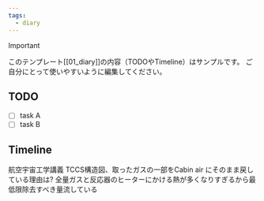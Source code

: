 ```yaml
---
tags:
  - diary
---
```

> [!IMPORTANT]
> このテンプレート[[01_diary]]の内容（TODOやTimeline）はサンプルです。
> ご自分にとって使いやすいように編集してください。

## TODO

- [ ] task A
- [ ] task B

## Timeline
航空宇宙工学講義
TCCS構造図、取ったガスの一部をCabin air にそのまま戻している理由は?
	全量ガスと反応器のヒーターにかける熱が多くなりすぎるから最低限除去すべき量流している
